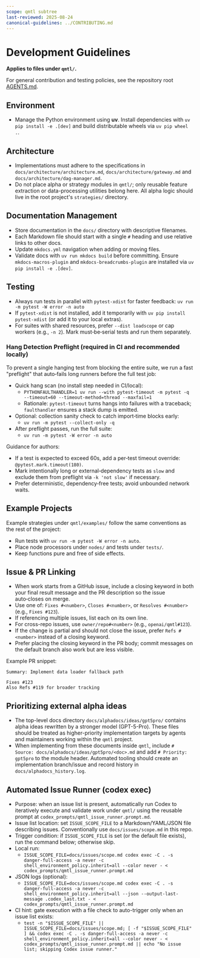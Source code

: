 ```yaml
---
scope: qmtl subtree
last-reviewed: 2025-08-24
canonical-guidelines: ../CONTRIBUTING.md
---
```


# Development Guidelines

**Applies to files under `qmtl/`.**

For general contribution and testing policies, see the repository root [AGENTS.md](../AGENTS.md).

## Environment

- Manage the Python environment using **uv**. Install dependencies with
  `uv pip install -e .[dev]` and build distributable wheels via `uv pip wheel .`.

## Architecture

- Implementations must adhere to the specifications in `docs/architecture/architecture.md`,
  `docs/architecture/gateway.md` and `docs/architecture/dag-manager.md`.
- Do not place alpha or strategy modules in `qmtl/`; only reusable feature extraction or
  data-processing utilities belong here. All alpha logic should live in the root project's
  `strategies/` directory.

## Documentation Management

- Store documentation in the `docs/` directory with descriptive filenames.
- Each Markdown file should start with a single `#` heading and use relative links to other docs.
- Update `mkdocs.yml` navigation when adding or moving files.
- Validate docs with `uv run mkdocs build` before committing. Ensure `mkdocs-macros-plugin`
  and `mkdocs-breadcrumbs-plugin` are installed via `uv pip install -e .[dev]`.

## Testing

- Always run tests in parallel with `pytest-xdist` for faster feedback:
  `uv run -m pytest -W error -n auto`
- If `pytest-xdist` is not installed, add it temporarily with
  `uv pip install pytest-xdist` (or add it to your local extras).
- For suites with shared resources, prefer `--dist loadscope` or cap workers
  (e.g., `-n 2`). Mark must‑be‑serial tests and run them separately.

### Hang Detection Preflight (required in CI and recommended locally)

To prevent a single hanging test from blocking the entire suite, we run a fast
"preflight" that auto‑fails long runners before the full test job:

- Quick hang scan (no install step needed in CI/local):
  - `PYTHONFAULTHANDLER=1 uv run --with pytest-timeout -m pytest -q --timeout=60 --timeout-method=thread --maxfail=1`
  - Rationale: `pytest-timeout` turns hangs into failures with a traceback; `faulthandler` ensures a stack dump is emitted.
- Optional: collection sanity check to catch import‑time blocks early:
  - `uv run -m pytest --collect-only -q`
- After preflight passes, run the full suite:
  - `uv run -m pytest -W error -n auto`

Guidance for authors:
- If a test is expected to exceed 60s, add a per‑test timeout override: `@pytest.mark.timeout(180)`.
- Mark intentionally long or external‑dependency tests as `slow` and exclude them from preflight via `-k 'not slow'` if necessary.
- Prefer deterministic, dependency‑free tests; avoid unbounded network waits.

## Example Projects

Example strategies under `qmtl/examples/` follow the same conventions as the rest of the
project:

- Run tests with `uv run -m pytest -W error -n auto`.
- Place node processors under `nodes/` and tests under `tests/`.
- Keep functions pure and free of side effects.

## Issue & PR Linking

- When work starts from a GitHub issue, include a closing keyword in both your final result message and the PR description so the issue auto‑closes on merge.
- Use one of: `Fixes #<number>`, `Closes #<number>`, or `Resolves #<number>` (e.g., `Fixes #123`).
- If referencing multiple issues, list each on its own line.
- For cross-repo issues, use `owner/repo#<number>` (e.g., `openai/qmtl#123`).
- If the change is partial and should not close the issue, prefer `Refs #<number>` instead of a closing keyword.
- Prefer placing the closing keyword in the PR body; commit messages on the default branch also work but are less visible.

Example PR snippet:

```
Summary: Implement data loader fallback path

Fixes #123
Also Refs #119 for broader tracking
```

## Prioritizing external alpha ideas

- The top-level docs directory `docs/alphadocs/ideas/gpt5pro/` contains alpha ideas rewritten
  by a stronger model (GPT-5-Pro). These files should be treated as higher-priority
  implementation targets by agents and maintainers working within the `qmtl` project.
- When implementing from these documents inside `qmtl`, include
  `# Source: docs/alphadocs/ideas/gpt5pro/<doc>.md` and add `# Priority: gpt5pro` to the
  module header. Automated tooling should create an implementation branch/issue and record
  history in `docs/alphadocs_history.log`.

## Automated Issue Runner (codex exec)

- Purpose: when an issue list is present, automatically run Codex to iteratively execute and validate work under `qmtl/` using the reusable prompt at `codex_prompts/qmtl_issue_runner.prompt.md`.
- Issue list location: set `ISSUE_SCOPE_FILE` to a Markdown/YAML/JSON file describing issues. Conventionally use `docs/issues/scope.md` in this repo.
- Trigger condition: if `ISSUE_SCOPE_FILE` is set (or the default file exists), run the command below; otherwise skip.
- Local run:
  - `ISSUE_SCOPE_FILE=docs/issues/scope.md codex exec -C . -s danger-full-access -a never -c shell_environment_policy.inherit=all --color never - < codex_prompts/qmtl_issue_runner.prompt.md`
- JSON logs (optional):
  - `ISSUE_SCOPE_FILE=docs/issues/scope.md codex exec -C . -s danger-full-access -a never -c shell_environment_policy.inherit=all --json --output-last-message .codex_last.txt - < codex_prompts/qmtl_issue_runner.prompt.md`
- CI hint: gate execution with a file check to auto-trigger only when an issue list exists:
  - `test -n "$ISSUE_SCOPE_FILE" || ISSUE_SCOPE_FILE=docs/issues/scope.md; [ -f "$ISSUE_SCOPE_FILE" ] && codex exec -C . -s danger-full-access -a never -c shell_environment_policy.inherit=all --color never - < codex_prompts/qmtl_issue_runner.prompt.md || echo "No issue list; skipping Codex issue runner."`
